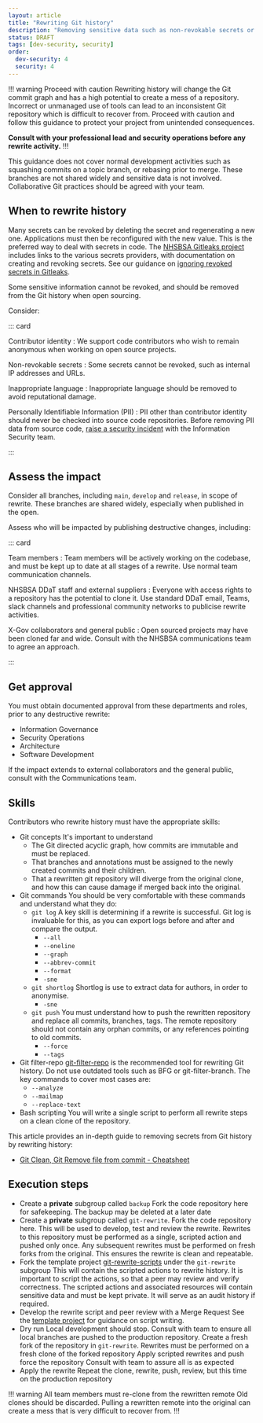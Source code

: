```yaml
---
layout: article
title: "Rewriting Git history"
description: "Removing sensitive data such as non-revokable secrets or contributor identities from Git"
status: DRAFT
tags: [dev-security, security]
order: 
  dev-security: 4
  security: 4
---
```

!!! warning Proceed with caution
Rewriting history will change the Git commit graph and has a high potential to create a mess of a repository. Incorrect or unmanaged use of tools can lead to an inconsistent Git repository which is difficult to recover from. Proceed with caution and follow this guidance to protect your project from unintended consequences.

__Consult with your professional lead and security operations before any rewrite activity.__
!!!

This guidance does not cover normal development activities such as squashing commits on a topic branch, or rebasing prior to merge. These branches are not shared widely and sensitive data is not involved. Collaborative Git practices should be agreed with your team.

## When to rewrite history

Many secrets can be revoked by deleting the secret and regenerating a new one. Applications must then be reconfigured with the new value. This is the preferred way to deal with secrets in code. The [NHSBSA Gitleaks project](https://gitlab.com/nhsbsa/platform-services/gitleaks/gitleaks-nhsbsa) includes links to the various secrets providers, with documentation on creating and revoking secrets. See our guidance on [ignoring revoked secrets in Gitleaks](../coding-secrets-detection/#ignore-false-positives).

Some sensitive information cannot be revoked, and should be removed from the Git history when open sourcing.

Consider:

::: card

Contributor identity
: We support code contributors who wish to remain anonymous when working on open source projects.

Non-revokable secrets
: Some secrets cannot be revoked, such as internal IP addresses and URLs.

Inappropriate language
: Inappropriate language should be removed to avoid reputational damage.

Personally Identifiable Information (PII)
: PII other than contributor identity should never be checked into source code repositories.
  Before removing PII data from source code, [raise a security incident](../../security) with the Information Security team.

:::

## Assess the impact

Consider all branches, including `main`, `develop` and `release`, in scope of rewrite. These branches are shared widely, especially when published in the open.

Assess who will be impacted by publishing destructive changes, including:

::: card

Team members
: Team members will be actively working on the codebase, and must be kept up to date at all stages of a rewrite.
  Use normal team communication channels.

NHSBSA DDaT staff and external suppliers
: Everyone with access rights to a repository has the potential to clone it.
  Use standard DDaT email, Teams, slack channels and professional community networks to publicise rewrite activities.

X-Gov collaborators and general public
: Open sourced projects may have been cloned far and wide.
  Consult with the NHSBSA communications team to agree an approach.

:::

## Get approval

You must obtain documented approval from these departments and roles, prior to any destructive rewrite:

* Information Governance
* Security Operations
* Architecture
* Software Development

If the impact extends to external collaborators and the general public, consult with the Communications team.

## Skills

Contributors who rewrite history must have the appropriate skills:

* Git concepts
  It's important to understand
  * The Git directed acyclic graph, how commits are immutable and must be replaced.
  * That branches and annotations must be assigned to the newly created commits and their children.
  * That a rewritten git repository will diverge from the original clone, and how this can cause damage if merged back into the original.
* Git commands
  You should be very comfortable with these commands and understand what they do:
  * `git log`
    A key skill is determining if a rewrite is successful. Git log is invaluable for this, as you can export logs before and after and compare the output.
    * `--all`
    * `--oneline`
    * `--graph`
    * `--abbrev-commit`
    * `--format`
    * `-sne`
  * `git shortlog`
    Shortlog is use to extract data for authors, in order to anonymise.
    * `-sne`
  * `git push`
    You must understand how to push the rewritten repository and replace all commits, branches, tags. The remote repository should not contain any orphan commits, or any references pointing to old commits.
    * `--force`
    * `--tags`
* Git filter-repo
  [git-filter-repo](https://github.com/newren/git-filter-repo) is the recommended tool for rewriting Git history. Do not use outdated tools such as BFG or git-filter-branch.
  The key commands to cover most cases are:
  * `--analyze`
  * `--mailmap`
  * `--replace-text`
* Bash scripting
  You will write a single script to perform all rewrite steps on a clean clone of the repository.

This article provides an in-depth guide to removing secrets from Git history by rewriting history:

* [Git Clean, Git Remove file from commit - Cheatsheet](https://blog.gitguardian.com/rewriting-git-history-cheatsheet/)

## Execution steps

* Create a __private__ subgroup called `backup`
  Fork the code repository here for safekeeping. The backup may be deleted at a later date
* Create a __private__ subgroup called `git-rewrite`.
  Fork the code repository here. This will be used to develop, test and review the rewrite. Rewrites to this repository must be performed as a single, scripted action and pushed only once. Any subsequent rewrites must be performed on fresh forks from the original. This ensures the rewrite is clean and repeatable.
* Fork the template project [git-rewrite-scripts](https://gitlab.com/nhsbsa/Libraries/git-rewrite-scripts) under the `git-rewrite` subgroup
  This will contain the scripted actions to rewrite history. It is important to script the actions, so that a peer may review and verify correctness.
  The scripted actions and associated resources will contain sensitive data and must be kept private. It will serve as an audit history if required.
* Develop the rewrite script and peer review with a Merge Request
  See the [template project](https://gitlab.com/nhsbsa/Libraries/git-rewrite-scripts) for guidance on script writing.
* Dry run
  Local development should stop.
  Consult with team to ensure all local branches are pushed to the production repository.
  Create a fresh fork of the repository in `git-rewrite`.
  Rewrites must be performed on a fresh clone of the forked repository
  Apply scripted rewrites and push force the repository
  Consult with team to assure all is as expected
* Apply the rewrite
  Repeat the clone, rewrite, push, review, but this time on the production repository

!!! warning All team members must re-clone from the rewritten remote
  Old clones should be discarded. Pulling a rewritten remote into the original can create a mess that is very difficult to recover from.
!!!
